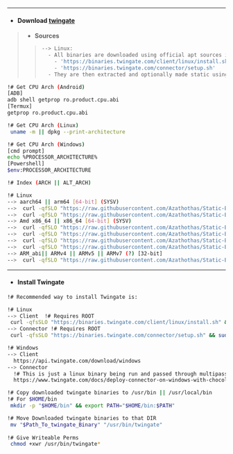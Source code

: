 
---
- #### Download [twingate](https://github.com/schollz/twingate#install)
> - **Sources**
> > ```bash
> > --> Linux:
> >   - All binaries are downloaded using official apt sources inside containers
> >     - 'https://binaries.twingate.com/client/linux/install.sh' !# Client
> >     - 'https://binaries.twingate.com/connector/setup.sh'      !# Connector 
> >   - They are then extracted and optionally made static using 'StaticX' !# https://github.com/JonathonReinhart/staticx
> > 
> > ```
> > 
```bash
!# Get CPU Arch (Android)
[ADB]
adb shell getprop ro.product.cpu.abi
[Termux]
getprop ro.product.cpu.abi

!# Get CPU Arch (Linux)
 uname -m || dpkg --print-architecture

!# Get CPU Arch (Windows)
[cmd prompt]
echo %PROCESSOR_ARCHITECTURE%
[Powershell]
$env:PROCESSOR_ARCHITECTURE

!# Index (ARCH || ALT_ARCH)

!# Linux
--> aarch64 || arm64 [64-bit] (SYSV)
-->  curl -qfSLO "https://raw.githubusercontent.com/Azathothas/Static-Binaries/main/twingate/twingate_client_aarch64_arm64_dynamic_Linux"
-->  curl -qfSLO "https://raw.githubusercontent.com/Azathothas/Static-Binaries/main/twingate/twingate_connector_aarch64_arm64_dynamic_Linux"
--> Amd x86_64 || x86_64 [64-bit] (SYSV)
-->  curl -qfSLO "https://raw.githubusercontent.com/Azathothas/Static-Binaries/main/twingate/twingate_client_amd_x86_64_dynamic_Linux"
-->  curl -qfSLO "https://raw.githubusercontent.com/Azathothas/Static-Binaries/main/twingate/twingate_client_amd_x86_64_staticx_Linux"
-->  curl -qfSLO "https://raw.githubusercontent.com/Azathothas/Static-Binaries/main/twingate/twingate_connector_amd_x86_64_dynamic_Linux"
-->  curl -qfSLO "https://raw.githubusercontent.com/Azathothas/Static-Binaries/main/twingate/twingate_connector_amd_x86_64_staticx_Linux"
--> ARM_abi|| ARMv4 || ARMv5 || ARMv7 (?) [32-bit]
-->  curl -qfSLO "https://raw.githubusercontent.com/Azathothas/Static-Binaries/main/twingate/twingate_connector_arm32v7_dynamic_Linux"

```
---
- #### Install Twingate
```bash
!# Recommended way to install Twingate is:

!# Linux
--> Client  !# Requires ROOT
 curl -qfsSLO "https://binaries.twingate.com/client/linux/install.sh" && sudo bash "./install.sh"
--> Connector !# Requires ROOT
 curl -qfsSLO "https://binaries.twingate.com/connector/setup.sh" && sudo bash "./setup.sh"

!# Windows
--> Client
  https://api.twingate.com/download/windows
--> Connector
  !# This is just a linux binary being run and passed through multipass (https://multipass.run/install)
  https://www.twingate.com/docs/deploy-connector-on-windows-with-chocolatey

!# Copy downloaded twingate binaries to /usr/bin || /usr/local/bin
!# For $HOME/bin
 mkdir -p "$HOME/bin" && export PATH="$HOME/bin:$PATH"

!# Move Downloaded twingate binaries to that DIR
 mv "$Path_To_twingate_Binary" "/usr/bin/twingate"
 
!# Give Writeable Perms
 chmod +xwr /usr/bin/twingate*
```
